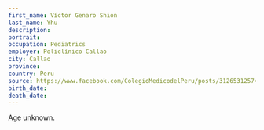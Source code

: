 ```yaml
---
first_name: Víctor Genaro Shion
last_name: Yhu
description: 
portrait: 
occupation: Pediatrics
employer: Policlínico Callao
city: Callao
province: 
country: Peru
source: https://www.facebook.com/ColegioMedicodelPeru/posts/3126531257439561
birth_date: 
death_date: 
---
```


Age unknown.